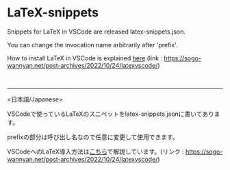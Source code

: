 # LaTeX-snippets
Snippets for LaTeX in VSCode are released latex-snippets.json.

You can change the invocation name arbitrarily after 'prefix'.

How to install LaTeX in VSCode is explained [here](https://sogo-wannyan.net/post-archives/2022/10/24/latexvscode/).(link : https://sogo-wannyan.net/post-archives/2022/10/24/latexvscode/)

<br>

---

<日本語/Japanese>

VSCodeで使っているLaTeXのスニペットをlatex-snippets.jsonに書いてあります。

prefixの部分は呼び出し名なので任意に変更して使用できます。

VSCodeへのLaTeX導入方法は[こちら](https://sogo-wannyan.net/post-archives/2022/10/24/latexvscode/)で解説しています。(リンク : https://sogo-wannyan.net/post-archives/2022/10/24/latexvscode/)
